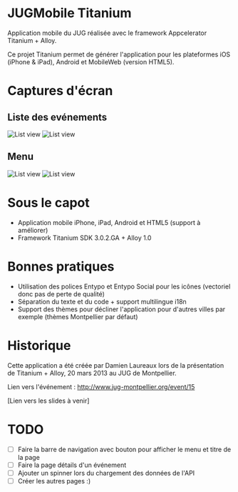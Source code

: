 # JUGMobile Titanium
Application mobile du JUG réalisée avec le framework Appcelerator Titanium + Alloy.

Ce projet Titanium permet de générer l'application pour les plateformes iOS (iPhone & iPad), Android et MobileWeb (version HTML5).

# Captures d'écran
## Liste des evénements
![List view](https://raw.github.com/timoa/JUGMobile_Titanium/master/docs/iphone_event.png)
![List view](https://raw.github.com/timoa/JUGMobile_Titanium/master/docs/android_event.png)

## Menu
![List view](https://raw.github.com/timoa/JUGMobile_Titanium/master/docs/iphone_menu.png)
![List view](https://raw.github.com/timoa/JUGMobile_Titanium/master/docs/android_menu.png)

# Sous le capot
- Application mobile iPhone, iPad, Android et HTML5 (support à améliorer)
- Framework Titanium SDK 3.0.2.GA + Alloy 1.0

# Bonnes pratiques
- Utilisation des polices Entypo et Entypo Social pour les icônes (vectoriel donc pas de perte de qualité)
- Séparation du texte et du code + support multilingue i18n
- Support des thèmes pour décliner l'application pour d'autres villes par exemple (thèmes Montpellier par défaut)

# Historique
Cette application a été créée par Damien Laureaux lors de la présentation de Titanium + Alloy, 20 mars 2013 au JUG de Montpellier.

Lien vers l'événement : http://www.jug-montpellier.org/event/15

[Lien vers les slides à venir]

# TODO
- [ ] Faire la barre de navigation avec bouton pour afficher le menu et titre de la page
- [ ] Faire la page détails d'un événement
- [ ] Ajouter un spinner lors du chargement des données de l'API
- [ ] Créer les autres pages :)